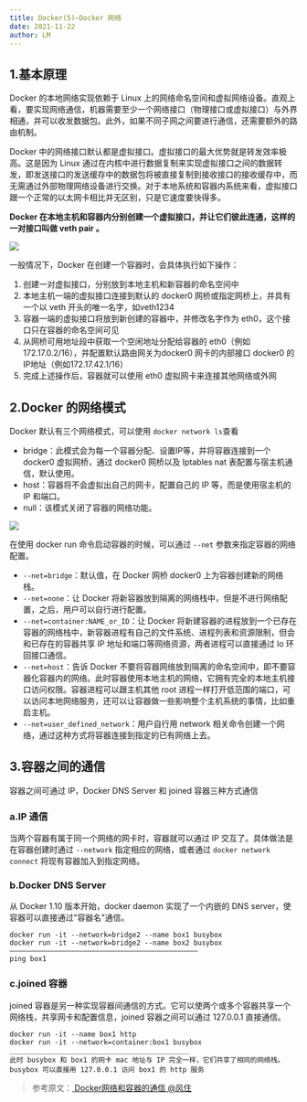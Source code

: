 ```yaml
---
title: Docker(5)—Docker 网络
date: 2021-11-22
author: LM
---
```


## 1.基本原理

Docker 的本地网络实现依赖于 Linux 上的网络命名空间和虚拟网络设备。直观上看，要实现网络通信，机器需要至少一个网络接口（物理接口或虚拟接口）与外界相通，并可以收发数据包。此外，如果不同子网之间要进行通信，还需要额外的路由机制。

Docker 中的网络接口默认都是虚拟接口。虚拟接口的最大优势就是转发效率极高。这是因为 Linux 通过在内核中进行数据复制来实现虚拟接口之间的数据转发，即发送接口的发送缓存中的数据包将被直接复制到接收接口的接收缓存中，而无需通过外部物理网络设备进行交换。对于本地系统和容器内系统来看，虚拟接口跟一个正常的以太网卡相比并无区别，只是它速度要快得多。

**Docker 在本地主机和容器内分别创建一个虚拟接口，并让它们彼此连通，这样的一对接口叫做 veth pair 。**

![](https://gitee.com/LM-J/drawingbed/raw/master/img/20211122163900.png)

一般情况下，Docker 在创建一个容器时，会具体执行如下操作：

1. 创建一对虚拟接口，分别放到本地主机和新容器的命名空间中
2. 本地主机一端的虚拟接口连接到默认的 docker0 网桥或指定网桥上，并具有一个以 veth 开头的唯一名字，如veth1234
3. 容器一端的虚拟接口将放到新创建的容器中，并修改名字作为 eth0，这个接口只在容器的命名空间可见
4. 从网桥可用地址段中获取一个空闲地址分配给容器的 eth0（例如172.17.0.2/16），并配置默认路由网关为docker0 网卡的内部接口 docker0 的IP地址（例如172.17.42.1/16）
5. 完成上述操作后，容器就可以使用 eth0 虚拟网卡来连接其他网络或外网

## 2.Docker 的网络模式

Docker 默认有三个网络模式，可以使用 `docker network ls`查看

- bridge：此模式会为每一个容器分配、设置IP等，并将容器连接到一个 docker0 虚拟网桥，通过 docker0 网桥以及 Iptables nat 表配置与宿主机通信，默认使用。
- host：容器将不会虚拟出自己的网卡，配置自己的 IP 等，而是使用宿主机的 IP 和端口。
- null：该模式关闭了容器的网络功能。

![](https://gitee.com/LM-J/drawingbed/raw/master/img/20211122164751.png)

在使用 docker run 命令启动容器的时候，可以通过 `--net` 参数来指定容器的网络配置。

- `--net=bridge`：默认值，在 Docker 网桥 docker0 上为容器创建新的网络栈。
- `--net=none`：让 Docker 将新容器放到隔离的网络栈中，但是不进行网络配置，之后，用户可以自行进行配置。
- `--net=container:NAME_or_ID`：让 Docker 将新建容器的进程放到一个已存在容器的网络栈中，新容器进程有自己的文件系统、进程列表和资源限制，但会和已存在的容器共享 IP 地址和端口等网络资源，两者进程可以直接通过 lo 环回接口通信。
- `--net=host`：告诉 Docker 不要将容器网络放到隔离的命名空间中，即不要容器化容器内的网络。此时容器使用本地主机的网络，它拥有完全的本地主机接口访问权限。容器进程可以跟主机其他 root 进程一样打开低范围的端口，可以访问本地网络服务，还可以让容器做一些影响整个主机系统的事情，比如重启主机。
- `--net=user_defined_network`：用户自行用 network 相关命令创建一个网络，通过这种方式将容器连接到指定的已有网络上去。

## 3.容器之间的通信

容器之间可通过 IP，Docker DNS Server 和 joined 容器三种方式通信

### a.IP 通信

当两个容器有属于同一个网络的网卡时，容器就可以通过 IP 交互了。具体做法是在容器创建时通过 `--network` 指定相应的网络，或者通过 `docker network connect` 将现有容器加入到指定网络。

### b.Docker DNS Server

从 Docker 1.10 版本开始，docker daemon 实现了一个内嵌的 DNS server，使容器可以直接通过"容器名"通信。

```
docker run -it --network=bridge2 --name box1 busybox
docker run -it --network=bridge2 --name box2 busybox
——————————————————————————————————————————————
ping box1
```

### c.joined 容器

joined 容器是另一种实现容器间通信的方式。它可以使两个或多个容器共享一个网络栈，共享网卡和配置信息，joined 容器之间可以通过 127.0.0.1 直接通信。

```
docker run -it --name box1 http
docker run -it --network=container:box1 busybox
____________________________________________
此时 busybox 和 box1 的网卡 mac 地址与 IP 完全一样，它们共享了相同的网络栈。busybox 可以直接用 127.0.0.1 访问 box1 的 http 服务
```


> 参考原文：[ Docker网络和容器的通信 @风住 ](https://www.cnblogs.com/whych/p/9595671.html)

